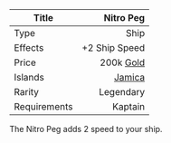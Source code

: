 |Title      | Nitro Peg            
|-|-:
|Type       | Ship                    
|Effects    |  +2 Ship Speed
|Price      | 200k [Gold](/gold.md)       
|Islands    | [Jamica](/islands/jamaica.md)        
|Rarity     | Legendary                     
|Requirements| Kaptain

The Nitro Peg adds 2 speed to your ship. 